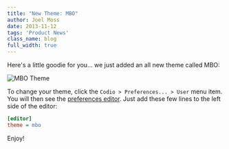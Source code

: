 ```yaml
---
title: "New Theme: MBO"
author: Joel Moss
date: 2013-11-12
tags: 'Product News'
class_name: blog
full_width: true
---
```


Here's a little goodie for you... we just added an all new theme called MBO:

![MBO Theme](blog/mbo-theme.png)

To change your theme, click the `Codio > Preferences... > User` menu item. You will then see the [preferences editor](/docs/settings-prefs/codio-prefs/). Just add these few lines to the left side of the editor:

```ini
[editor]
theme = mbo
```

Enjoy!